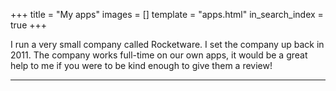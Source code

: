 +++
title = "My apps"
images = []
template = "apps.html"
in_search_index = true
+++

I run a very small company called Rocketware. I set the company up back in 2011. The company works full-time on our own apps, it would be a great help to me if you were to be kind enough to give them a review!

---

